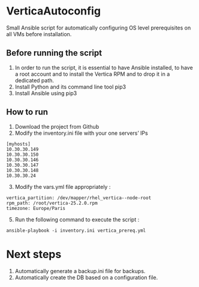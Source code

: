 # VerticaAutoconfig
Small Ansible script for automatically configuring OS level prerequisites on all VMs before installation.

## Before running the script
1. In order to run the script, it is essential to have Ansible installed, to have a root account and to install the Vertica RPM and to drop it in a dedicated path.
2. Install Python and its command line tool pip3
3. Install Ansible using pip3

## How to run
1. Download the project from Github
2. Modify the inventory.ini file with your one servers’ IPs
```
[myhosts]
10.30.30.149
10.30.30.150
10.30.30.146
10.30.30.147
10.30.30.148
10.30.30.24
```
3. Modify the vars.yml file appropriately :
```
vertica_partition: /dev/mapper/rhel_vertica--node-root
rpm_path: /root/vertica-25.2.0.rpm
timezone: Europe/Paris
```
5. Run the following command to execute the script :
```
ansible-playbook -i inventory.ini vertica_prereq.yml
```

# Next steps
1. Automatically generate a backup.ini file for backups.
2. Automatically create the DB based on a configuration file.
